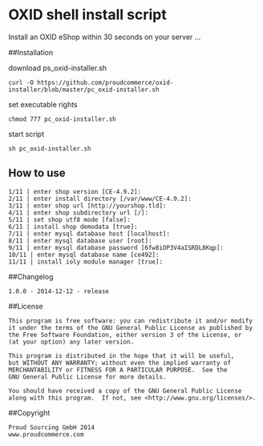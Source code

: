 # OXID shell install script

Install an OXID eShop within 30 seconds on your server ...
	 

##Installation

download ps_oxid-installer.sh

`curl -O https://github.com/proudcommerce/oxid-installer/blob/master/pc_oxid-installer.sh`

set executable rights

`chmod 777 pc_oxid-installer.sh`

start script

`sh pc_oxid-installer.sh`


## How to use

    1/11 | enter shop version [CE-4.9.2]:
    2/11 | enter install directory [/var/www/CE-4.9.2]:
    3/11 | enter shop url [http://yourshop.tld]: 
    4/11 | enter shop subdirectory url [/]: 
    5/11 | set shop utf8 mode [false]:
    6/11 | install shop demodata [true]:
    7/11 | enter mysql database host [localhost]:
    8/11 | enter mysql database user [root]:
    9/11 | enter mysql database password [6fw8iOP3V4aISRDL8Kqp]:
    10/11 | enter mysql database name [ce492]:
    11/11 | install ioly module manager [true]:

##Changelog

    1.0.0 - 2014-12-12 - release
	
	
##License

    This program is free software: you can redistribute it and/or modify
    it under the terms of the GNU General Public License as published by
    the Free Software Foundation, either version 3 of the License, or
    (at your option) any later version.

    This program is distributed in the hope that it will be useful,
    but WITHOUT ANY WARRANTY; without even the implied warranty of
    MERCHANTABILITY or FITNESS FOR A PARTICULAR PURPOSE.  See the
    GNU General Public License for more details.

    You should have received a copy of the GNU General Public License
    along with this program.  If not, see <http://www.gnu.org/licenses/>.
    

##Copyright

	Proud Sourcing GmbH 2014
	www.proudcommerce.com
